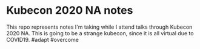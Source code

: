 # Kubecon 2020 NA notes
This repo represents notes I'm taking while I attend talks through Kubecon 2020 NA. This is going to be a strange kubecon, since it is all virtual due to COVID19. #adapt #overcome
